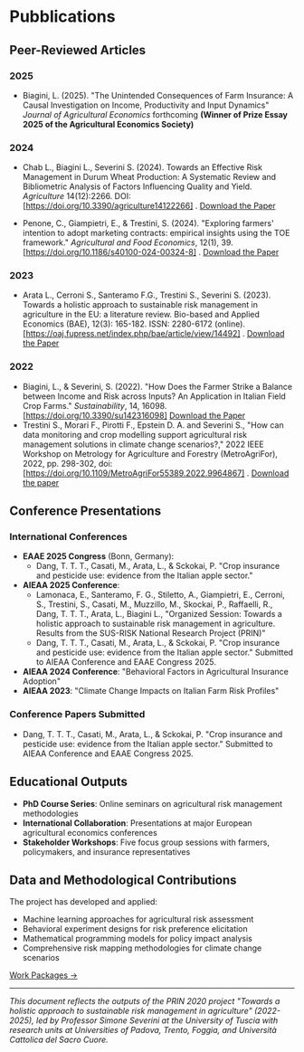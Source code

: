 # Pubblications
## Peer-Reviewed Articles

### 2025
- Biagini, L. (2025). "The Unintended Consequences of Farm Insurance: A Causal Investigation on Income, Productivity and Input Dynamics" *Journal of Agricultural Economics* forthcoming **(Winner of Prize Essay 2025 of the Agricultural Economics Society)**

### 2024
- Chab L., Biagini L., Severini S. (2024). Towards an Effective Risk Management in Durum Wheat Production: A Systematic Review and Bibliometric Analysis of Factors Influencing Quality and Yield. *Agriculture* 14(12):2266. DOI: [https://doi.org/10.3390/agriculture14122266] . [Download the Paper](https://github.com/user-attachments/files/20961134/Chab.et.al_Agriculture-14-02266-v2_2024.pdf)

- Penone, C., Giampietri, E., & Trestini, S. (2024). "Exploring farmers' intention to adopt marketing contracts: empirical insights using the TOE framework." *Agricultural and Food Economics*, 12(1), 39. [https://doi.org/10.1186/s40100-024-00324-8] . [Download the Paper](https://raw.githubusercontent.com/PRINSUS-RIsk/SUS-Risk/main/Deliverables/D.5/D5.3/Paper_D5.3.pdf)

### 2023
- Arata L., Cerroni S., Santeramo F.G., Trestini S., Severini S. (2023). Towards a holistic approach to sustainable risk management in agriculture in the EU: a literature review. Bio-based and Applied Economics (BAE), 12(3): 165-182. ISSN: 2280-6172 (online). [https://oaj.fupress.net/index.php/bae/article/view/14492] . [Download the Paper](https://github.com/user-attachments/files/20961138/OP08829_165-182.pdf)

### 2022
- Biagini, L., & Severini, S. (2022). "How Does the Farmer Strike a Balance between Income and Risk across Inputs? An Application in Italian Field Crop Farms." *Sustainability*, 14, 16098. [https://doi.org/10.3390/su142316098] [Download the Paper](https://raw.githubusercontent.com/PRINSUS-RIsk/SUS-Risk/main/Deliverables/D.1/D1.3/sustainability-14-16098.pdf)
- Trestini S., Morari F., Pirotti F., Epstein D. A. and Severini S., "How can data monitoring and crop modelling support agricultural risk management solutions in climate change scenarios?," 2022 IEEE Workshop on Metrology for Agriculture and Forestry (MetroAgriFor), 2022, pp. 298-302, doi: [https://doi.org/10.1109/MetroAgriFor55389.2022.9964867] .
[Download the paper](https://github.com/user-attachments/files/20961127/How_can_data_monitoring_and_crop_modelling_support_agricultural_risk_management_solutions_in_climate_change_scenarios.pdf)


## Conference Presentations

### International Conferences
- **EAAE 2025 Congress** (Bonn, Germany):
    -    Dang, T. T. T., Casati, M., Arata, L., & Sckokai, P. "Crop insurance and pesticide use: evidence from the Italian apple sector."
- **AIEAA 2025 Conference**:
    -  Lamonaca, E., Santeramo, F. G., Stiletto, A., Giampietri, E., Cerroni, S., Trestini, S., Casati, M., Muzzillo, M., Skockai, P., Raffaelli, R., Dang, T. T. T., Arata, L., Biagini L., "Organized Session: Towards a holistic approach to sustainable risk management in agriculture. Results from the SUS-RISK National Research Project (PRIN)"
    - Dang, T. T. T., Casati, M., Arata, L., & Sckokai, P. "Crop insurance and pesticide use: evidence from the Italian apple sector." Submitted to AIEAA Conference and EAAE Congress 2025.
- **AIEAA 2024 Conference**: "Behavioral Factors in Agricultural Insurance Adoption"
- **AIEAA 2023**: "Climate Change Impacts on Italian Farm Risk Profiles"


### Conference Papers Submitted
- Dang, T. T. T., Casati, M., Arata, L., & Sckokai, P. "Crop insurance and pesticide use: evidence from the Italian apple sector." Submitted to AIEAA Conference and EAAE Congress 2025.


## Educational Outputs

- **PhD Course Series**: Online seminars on agricultural risk management methodologies
- **International Collaboration**: Presentations at major European agricultural economics conferences
- **Stakeholder Workshops**: Five focus group sessions with farmers, policymakers, and insurance representatives

## Data and Methodological Contributions

The project has developed and applied:
- Machine learning approaches for agricultural risk assessment
- Behavioral experiment designs for risk preference elicitation
- Mathematical programming models for policy impact analysis
- Comprehensive risk mapping methodologies for climate change scenarios



[Work Packages →](/research/work-packages.md)

---

*This document reflects the outputs of the PRIN 2020 project "Towards a holistic approach to sustainable risk management in agriculture" (2022-2025), led by Professor Simone Severini at the University of Tuscia with research units at Universities of Padova, Trento, Foggia, and Università Cattolica del Sacro Cuore.*
